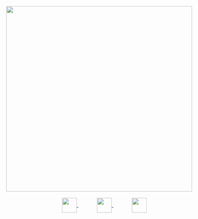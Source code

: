 <img src="https://user-images.githubusercontent.com/101509164/216056047-03f78021-dbf6-466a-a6c7-9de4a4561807.png" width="500">
<br/>
<br/>
<a href="mailto:aprkfrmrgua@gmail.com" target="_blank">
  <img src="https://user-images.githubusercontent.com/101509164/196611221-2e0f4522-8b05-4895-a00d-148394ad7811.png" style="padding-left:150px;" width="40" align="center">
</a>
<a href="mailto:dnjfdid14@naver.com" target="_blank">
  <img src="https://user-images.githubusercontent.com/101509164/196611966-8736d416-ee3e-4f7d-9105-05f560be95e0.png" style="padding-left:50px;" width="40" align="center">
</a>
<a href="https://velog.io/@aprkfrmrgua" target="_blank">
  <img src="https://user-images.githubusercontent.com/101509164/196610533-424a8bb1-a6c6-48f2-a249-9535aca149da.png" style="padding-left:50px;" width="40" align="center">
</a>
